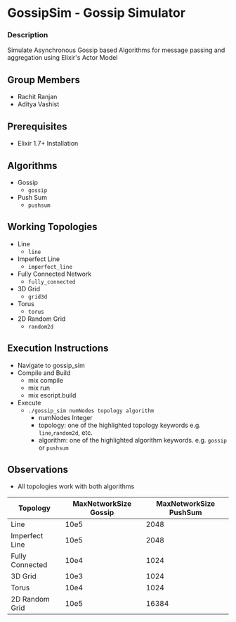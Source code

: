 # GossipSim - Gossip Simulator 
### Description 
Simulate Asynchronous Gossip based Algorithms for message passing and aggregation using Elixir's Actor Model 

## Group Members 
  - Rachit Ranjan 
  - Aditya Vashist 

## Prerequisites 
  - Elixir 1.7+ Installation  
## Algorithms 
  - Gossip 
    - `gossip`
  - Push Sum 
    - `pushsum`
## Working Topologies 
  - Line 
    - `line`
  - Imperfect Line
    - `imperfect_line`
  - Fully Connected Network
    - `fully_connected`
  - 3D Grid 
    - `grid3d`
  - Torus 
    - `torus`
  - 2D Random Grid
    - `random2d`
## Execution Instructions 
  - Navigate to gossip_sim 
  - Compile and Build 
    - mix compile
    - mix run 
    - mix escript.build
  - Execute 
    - `./gossip_sim numNodes topology algorithm` 
      - numNodes Integer 
      - topology: one of the highlighted topology keywords e.g. `line`,`random2d`, etc. 
      - algorithm: one of the highlighted algorithm keywords. e.g. `gossip` or `pushsum`
## Observations 
  - All topologies work with both algorithms 

| Topology        | MaxNetworkSize  Gossip | MaxNetworkSize PushSum |
|-----------------|------------------------|------------------------|
| Line            | 10e5                   | 2048                   |
| Imperfect Line  | 10e5                   | 2048                   |
| Fully Connected | 10e4                   | 1024                   |
| 3D Grid         | 10e3                   | 1024                   |
| Torus           | 10e4                   | 1024                   |
| 2D Random Grid  | 10e5                   | 16384                  |
